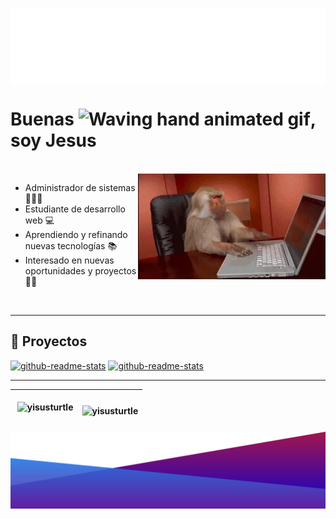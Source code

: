 <p><img align="center" alt="name" src="src/wave2.svg"></p>
<h1 align="left">Buenas <img src="https://raw.githubusercontent.com/nixin72/nixin72/master/wave.gif" 
         alt="Waving hand animated gif"
         height="45"
         width="45" />, soy Jesus</h1>
<br/>
<img align="right" width=300px alt="GIF" src="src/monkey.webp" />

- Administrador de sistemas 👩🏻‍💻
- Estudiante de desarrollo web 💻 
- Aprendiendo y refinando nuevas tecnologías 📚
- Interesado en nuevas oportunidades y proyectos 🤝🏻

<br>

---

<h2>📁 Proyectos </h2>

<p align="left">
  <a href="https://github.com/yisusturtle/JAVA_PROJECTS"><img width="282" src="https://denvercoder1-github-readme-stats.vercel.app/api/pin/?username=yisusturtle&repo=java_projects&theme=react&bg_color=1F222E&title_color=F85D7F&icon_color=F8D866&hide_border=true&show_icons=true" alt="github-readme-stats"></a>
  <a href="https://github.com/yisusturtle/DApp-Votaciones"><img width="282" src="https://denvercoder1-github-readme-stats.vercel.app/api/pin/?username=yisusturtle&repo=dapp-votaciones&theme=react&bg_color=1F222E&title_color=F85D7F&icon_color=F8D866&hide_border=true&show_icons=true" alt="github-readme-stats"></a>
</p>

---

| <p>&nbsp;<img align="center" src="https://github-readme-stats.vercel.app/api?username=yisusturtle&show_icons=true&theme=dracula&locale=en" alt="yisusturtle" width="99%" /></p> |<p><img align="left" src="https://github-readme-stats.vercel.app/api/top-langs?username=yisusturtle&show_icons=true&theme=dracula&locale=en&layout=compact" alt="yisusturtle" width="100%"/></p>|
|---|---|


<p><img align="center" alt="name" src="src/wave.svg"></p>




